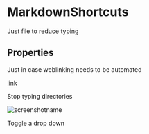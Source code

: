 # MarkdownShortcuts

Just file to reduce typing 

## Properties

Just in case weblinking needs to be automated

[link]()

Stop typing directories

![screenshotname](Screenshots/name.png)

Toggle a drop down

```toggle

```